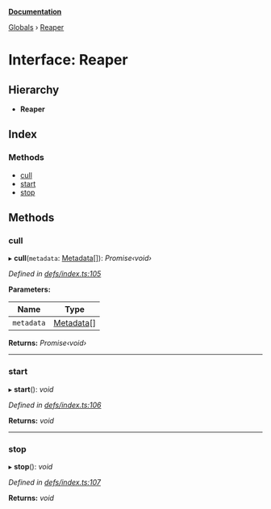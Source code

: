 **[Documentation](../README.md)**

[Globals](../README.md) › [Reaper](reaper.md)

# Interface: Reaper

## Hierarchy

* **Reaper**

## Index

### Methods

* [cull](reaper.md#cull)
* [start](reaper.md#start)
* [stop](reaper.md#stop)

## Methods

###  cull

▸ **cull**(`metadata`: [Metadata](metadata.md)[]): *Promise‹void›*

*Defined in [defs/index.ts:105](https://github.com/badbatch/cachemap/blob/13ed388/packages/core/src/defs/index.ts#L105)*

**Parameters:**

Name | Type |
------ | ------ |
`metadata` | [Metadata](metadata.md)[] |

**Returns:** *Promise‹void›*

___

###  start

▸ **start**(): *void*

*Defined in [defs/index.ts:106](https://github.com/badbatch/cachemap/blob/13ed388/packages/core/src/defs/index.ts#L106)*

**Returns:** *void*

___

###  stop

▸ **stop**(): *void*

*Defined in [defs/index.ts:107](https://github.com/badbatch/cachemap/blob/13ed388/packages/core/src/defs/index.ts#L107)*

**Returns:** *void*